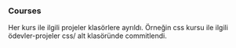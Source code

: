 ### Courses

Her kurs ile ilgili projeler klasörlere ayrıldı.
Örneğin css kursu ile ilgili ödevler-projeler css/ alt klasöründe commitlendi.

